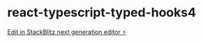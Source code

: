 # react-typescript-typed-hooks4

[Edit in StackBlitz next generation editor ⚡️](https://stackblitz.com/~/github.com/mluighy/react-typescript-typed-hooks4)